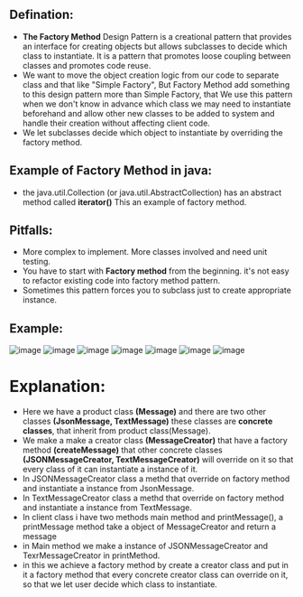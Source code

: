 ## Defination: 
- **The Factory Method** Design Pattern is a creational pattern that provides an interface for creating objects but allows subclasses to decide which class to instantiate. It is a pattern that promotes loose coupling between classes and promotes code reuse.
- We want to move the object creation logic from our code to separate class and that like "Simple Factory", But Factory Method add something to this design pattern more than Simple Factory, that We use this pattern when we don't know in advance which class we may need to instantiate beforehand and allow other new classes to be added to system and handle their creation without affecting client code.
- We let subclasses decide which object to instantiate by overriding the factory method.

## Example of Factory Method in java:
- the java.util.Collection (or java.util.AbstractCollection) has an abstract method called **iterator()** This an example of factory method.

## Pitfalls:
- More complex to implement. More classes involved and need unit testing.
- You have to start with **Factory method** from the beginning. it's not easy to refactor existing code into factory method pattern.
- Sometimes this pattern forces you to subclass just to create appropriate instance.

## Example:
![image](https://github.com/NourhanSaeed707/Design-pattern/assets/64387352/edb8e0a5-5235-4703-9169-bc899e1261ad)
![image](https://github.com/NourhanSaeed707/Design-pattern/assets/64387352/387afbf3-1e12-44ad-bc82-5c7f01d23116)
![image](https://github.com/NourhanSaeed707/Design-pattern/assets/64387352/670ae295-0856-438c-b7f8-55e54f6b2bb1)
![image](https://github.com/NourhanSaeed707/Design-pattern/assets/64387352/7c8d6ae0-f291-4773-8378-b5261f95d331)
![image](https://github.com/NourhanSaeed707/Design-pattern/assets/64387352/e96823cf-952f-4127-b53e-b13d02876d89)
![image](https://github.com/NourhanSaeed707/Design-pattern/assets/64387352/2c4fda19-5f97-4e28-bd9b-cd29dc5e9ec5)
![image](https://github.com/NourhanSaeed707/Design-pattern/assets/64387352/957e519b-c95b-40d0-b28d-859b8b515cb9)

# Explanation:
- Here we have a product class **(Message)** and there are two other classes **(JsonMessage, TextMessage)** these classes are **concrete classes**, that inherit from product class(Message).
- We make a make a creator class **(MessageCreator)** that have a factory method **(createMessage)** that other concrete classes **(JSONMessageCreator, TextMessageCreator)** will override on it so that every class of it can instantiate a instance of it.
- In JSONMessageCreator class a methd that override on factory method and instantiate a instance from JsonMessage.
- In TextMessageCreator class a methd that override on factory method and instantiate a instance from TextMessage.
- In client class i have two methods main method and printMessage(), a printMessage method take a object of MessageCreator and return a message
- in Main method we make a instance of JSONMessageCreator and TexrMessageCreator in printMethod.
- in this we achieve a factory method by create a creator class and put in it a factory method that every concrete creator class can override on it, so that we let user decide which class to instantiate.







